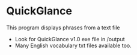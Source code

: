 # QuickGlance
This program displays phrases from a text file
- Look for QuickGlance v1.0 exe file in /output 
- Many English vocabulary txt files available too.
